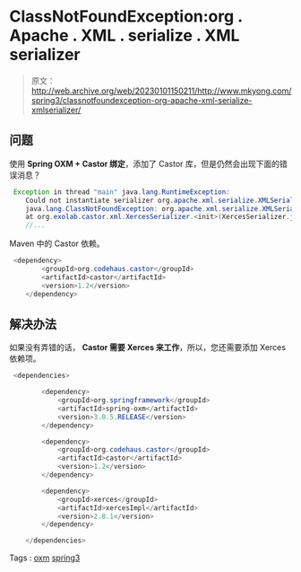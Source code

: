 # ClassNotFoundException:org . Apache . XML . serialize . XML serializer

> 原文：<http://web.archive.org/web/20230101150211/http://www.mkyong.com/spring3/classnotfoundexception-org-apache-xml-serialize-xmlserializer/>

## 问题

使用 **Spring OXM + Castor 绑定**，添加了 Castor 库，但是仍然会出现下面的错误消息？

```java
 Exception in thread "main" java.lang.RuntimeException: 
	Could not instantiate serializer org.apache.xml.serialize.XMLSerializer: 
	java.lang.ClassNotFoundException: org.apache.xml.serialize.XMLSerializer
	at org.exolab.castor.xml.XercesSerializer.<init>(XercesSerializer.java:50)
	//... 
```

Maven 中的 Castor 依赖。

```java
 <dependency>
		<groupId>org.codehaus.castor</groupId>
		<artifactId>castor</artifactId>
		<version>1.2</version>
	</dependency>
```

## 解决办法

如果没有弄错的话， **Castor 需要 Xerces 来工作**，所以，您还需要添加 Xerces 依赖项。

```java
 <dependencies>

		<dependency>
			<groupId>org.springframework</groupId>
			<artifactId>spring-oxm</artifactId>
			<version>3.0.5.RELEASE</version>
		</dependency>

		<dependency>
			<groupId>org.codehaus.castor</groupId>
			<artifactId>castor</artifactId>
			<version>1.2</version>
		</dependency>

		<dependency>
			<groupId>xerces</groupId>
			<artifactId>xercesImpl</artifactId>
			<version>2.8.1</version>
		</dependency>

	</dependencies> 
```

Tags : [oxm](http://web.archive.org/web/20200616172123/https://mkyong.com/tag/oxm/) [spring3](http://web.archive.org/web/20200616172123/https://mkyong.com/tag/spring3/)<input type="hidden" id="mkyong-current-postId" value="9378">